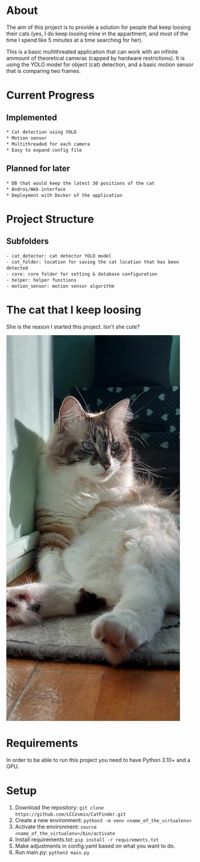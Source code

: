 # About

The aim of this project is to provide a solution for people that keep loosing their cats (yes, I do keep loosing mine in the appartment, and most of the time I spend like 5 minutes at a time searching for her).

This is a basic multithreated application that can work with an infinite ammount of theoretical cameras (capped by hardware restrictions). It is using the YOLO model for object (cat) detection, and a basic motion sensor that is comparing two frames.


# Current Progress

## Implemented
    * Cat detection using YOLO
    * Motion sensor
    * Multithreaded for each camera
    * Easy to expand config file

## Planned for later
    * DB that would keep the latest 30 positions of the cat
    * Androi/Web interface
    * Deployment with Docker of the application


# Project Structure

## Subfolders

    - cat_detector: cat detector YOLO model
    - cat_folder: location for saving the cat location that has been detected
    - core: core folder for setting & database configuration
    - helper: helper functions
    - motion_sensor: motion sensor algorithm


# The cat that I keep loosing

She is the reason I started this project. Isn't she cute?

![Image of my cat](my_cat.jpg)


# Requirements

In order to be able to run this project you need to have Python 3.10+ and a GPU.


# Setup

1. Download the repository: `git clone https://github.com/LCCosmin/CatFinder.git`
2. Create a new environment: `python3 -m venv <name_of_the_virtualenv>`
3. Activate the environment: `source <name_of_the_virtualenv>/bin/activate`
4. Install requirements.txt: `pip install -r requirements.txt`
5. Make adjustments in config.yaml based on what you want to do.
6. Run main.py: `python3 main.py`